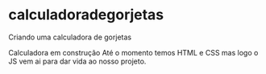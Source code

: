 # calculadoradegorjetas
Criando uma calculadora de gorjetas 


Calculadora em construção 
Até o momento temos HTML e CSS mas logo o JS vem ai para dar vida ao nosso projeto. 
